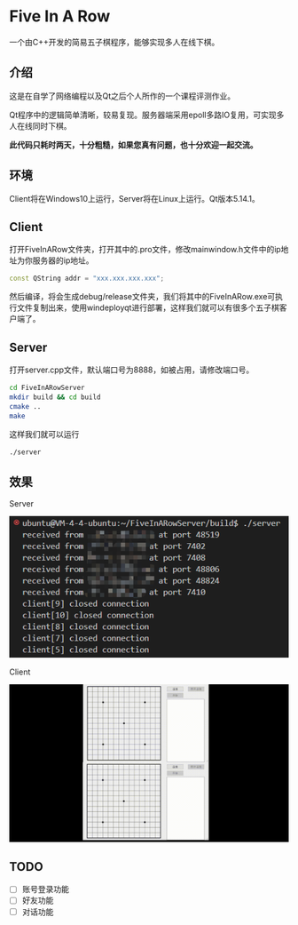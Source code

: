# Five In A Row

一个由C++开发的简易五子棋程序，能够实现多人在线下棋。

## 介绍

这是在自学了网络编程以及Qt之后个人所作的一个课程评测作业。

Qt程序中的逻辑简单清晰，较易复现。服务器端采用epoll多路IO复用，可实现多人在线同时下棋。

**此代码只耗时两天，十分粗糙，如果您真有问题，也十分欢迎一起交流。**

## 环境

Client将在Windows10上运行，Server将在Linux上运行。Qt版本5.14.1。

## Client

打开FiveInARow文件夹，打开其中的.pro文件，修改mainwindow.h文件中的ip地址为你服务器的ip地址。

```c++
const QString addr = "xxx.xxx.xxx.xxx";
```

然后编译，将会生成debug/release文件夹，我们将其中的FiveInARow.exe可执行文件复制出来，使用windeployqt进行部署，这样我们就可以有很多个五子棋客户端了。

## Server

打开server.cpp文件，默认端口号为8888，如被占用，请修改端口号。

```bash
cd FiveInARowServer
mkdir build && cd build
cmake ..
make
```

这样我们就可以运行

```bash
./server
```

## 效果

Server

![](https://github.com/linlll/FiveInARow/blob/main/images/1.png)

Client

![](https://github.com/linlll/FiveInARow/blob/main/images/1.gif)

## TODO

- [ ] 账号登录功能
- [ ] 好友功能
- [ ] 对话功能